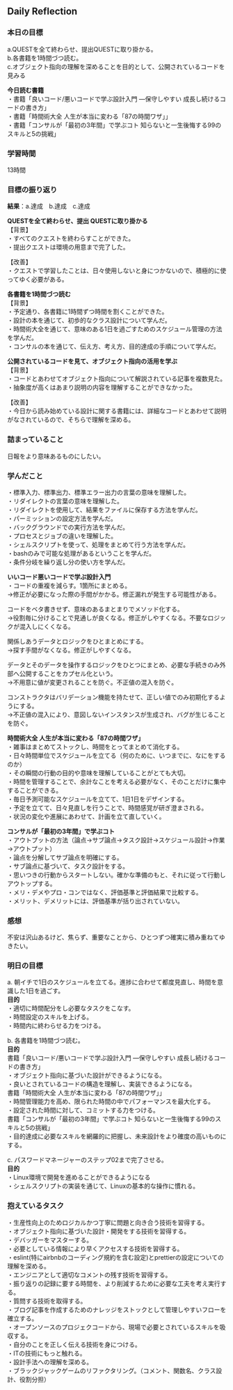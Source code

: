 ## Daily Reflection

### 本日の目標
a.QUESTを全て終わらせ、提出QUESTに取り掛かる。  
b.各書籍を1時間づつ読む。  
c.オブジェクト指向の理解を深めることを目的として、公開されているコードを見みる  

**今日読む書籍**  
・書籍「良いコード/悪いコードで学ぶ設計入門 ―保守しやすい 成長し続けるコードの書き方」  
・書籍「時間術大全 人生が本当に変わる「87の時間ワザ」」  
・書籍「コンサルが「最初の3年間」で学ぶコト 知らないと一生後悔する99のスキルと5の挑戦」

### 学習時間
13時間

### 目標の振り返り
**結果**：a.達成　b.達成　c.達成

**QUESTを全て終わらせ、提出 QUESTに取り掛かる**  
【背景】  
・すべてのクエストを終わらすことができた。  
・提出クエストは環境の用意まで完了した。  

【改善】  
・クエストで学習したことは、日々使用しないと身につかないので、積極的に使ってゆく必要がある。  

**各書籍を1時間づつ読む**  
【背景】  
・予定通り、各書籍に1時間ずつ時間を割くことができた。  
・設計の本を通じて、初歩的なクラス設計について学んだ。  
・時間術大全を通じて、意味のある1日を過ごすためのスケジュール管理の方法を学んだ。  
・コンサルの本を通じて、伝え方、考え方、目的達成の手順について学んだ。  

**公開されているコードを見て、オブジェクト指向の活用を学ぶ**  
【背景】  
・コードとあわせてオブジェクト指向について解説されている記事を複数見た。  
・抽象度が高くはあまり説明の内容を理解することができなかった。  

【改善】  
・今日から読み始めている設計に関する書籍には、詳細なコードとあわせて説明がなされているので、そちらで理解を深める。  

### 詰まっていること  
日報をより意味あるものにしたい。  

### 学んだこと  
・標準入力、標準出力、標準エラー出力の言葉の意味を理解した。  
・リダイレクトの言葉の意味を理解した。  
・リダイレクトを使用して、結果をファイルに保存する方法を学んだ。  
・パーミッションの設定方法を学んだ。  
・バックグラウンドでの実行方法を学んだ。  
・プロセスとジョブの違いを理解した。  
・シェルスクリプトを使って、処理をまとめて行う方法を学んだ。  
・bashのみで可能な処理があるということを学んだ。  
・条件分岐を繰り返し分の使い方を学んだ。  

**いいコード悪いコードで学ぶ設計入門**  
・コードの重複を減らす。1箇所にまとめる。  
→修正が必要になった際の手間がかかる。修正漏れが発生する可能性がある。  

コードをベタ書きせず、意味のあるまとまりでメソッド化する。  
→役割毎に分けることで見通しが良くなる。修正がしやすくなる。不要なロジックが混入しにくくなる。  

関係しあうデータとロジックをひとまとめにする。  
→探す手間がなくなる。修正がしやすくなる。  

データとそのデータを操作するロジックをひとつにまとめ、必要な手続きのみ外部へ公開することをカプセル化という。  
→不用意に値が変更されることを防ぐ。不正値の混入を防ぐ。  

コンストラクタはバリデーション機能を持たせて、正しい値でのみ初期化するようにする。  
→不正値の混入により、意図しないインスタンスが生成され、バグが生じることを防ぐ。  

**時間術大全 人生が本当に変わる「87の時間ワザ」**  
・雑事はまとめてストックし、時間をとってまとめて消化する。  
・日々時間単位でスケジュールを立てる（何のために、いつまでに、なにをするのか）  
・その瞬間の行動の目的や意味を理解していることがとても大切。  
・時間を管理することで、余計なことを考える必要がなく、そのことだけに集中することができる。  
・毎日予測可能なスケジュールを立てて、1日1日をデザインする。  
・予定を立てて、日々見直しを行うことで、時間感覚が研ぎ澄まされる。  
・状況の変化や進展にあわせて、計画を立て直していく。  

**コンサルが「最初の3年間」で学ぶコト**  
・アウトプットの方法（論点→サブ論点→タスク設計→スケジュール設計→作業→アウトプット）  
・論点を分解してサブ論点を明確にする。  
・サブ論点に基づいて、タスク設計をする。  
・思いつきの行動からスタートしない。確かな準備のもと、それに従って行動しアウトップする。  
・メリ・デメやプロ・コンではなく、評価基準と評価結果で比較する。  
・メリット、デメリットには、評価基準が括り出されていない。  

### 感想
不安は沢山あるけど、焦らず、重要なことから、ひとつずつ確実に積み重ねてゆきたい。  

### 明日の目標
a.  朝イチで1日のスケジュールを立てる。進捗に合わせて都度見直し、時間を意識した1日を過ごす。  
**目的**  
・適切に時間配分をし必要なタスクをこなす。  
・時間設定のスキルを上げる。  
・時間内に終わらせる力をつける。  

b.  各書籍を1時間づつ読む。  
**目的**  
書籍「良いコード/悪いコードで学ぶ設計入門 ―保守しやすい 成長し続けるコードの書き方」   
・オブジェクト指向に基づいた設計ができるようになる。  
・良いとされているコードの構造を理解し、実装できるようになる。  
書籍「時間術大全 人生が本当に変わる「87の時間ワザ」」    
・時間管理能力を高め、限られた時間の中でパフォーマンスを最大化する。  
・設定された時間に対して、コミットする力をつける。  
書籍「コンサルが「最初の3年間」で学ぶコト 知らないと一生後悔する99のスキルと5の挑戦」  
・目的達成に必要なスキルを網羅的に把握し、未来設計をより確度の高いものにする。 

c.  パスワードマネージャーのステップ02まで完了させる。  
**目的**  
・Linux環境で開発を進めることができるようになる  
・シェルスクリプトの実装を通じて、Linuxの基本的な操作に慣れる。  


### 抱えているタスク 
・生産性向上のためロジカルかつ丁寧に問題と向き合う技術を習得する。  
・オブジェクト指向に基づいた設計・開発をする技術を習得する。  
・デバッガーをマスターする。  
・必要としている情報により早くアクセスする技術を習得する。  
・eslint(特にairbnbのコーディング規約を含む設定)とprettierの設定についての理解を深める。  
・エンジニアとして適切なコメントの残す技術を習得する。  
・振り返りの記録に要する時間を、より削減するために必要な工夫を考え実行する。  
・質問する技術を取得する。  
・ブログ記事を作成するためのナレッジをストックとして管理しやすいフローを確立する。  
・オープンソースのプロジェクコードから、現場で必要とされているスキルを吸収する。  
・自分のことを正しく伝える技術を身につける。  
・ITの技術にもっと触れる。  
・設計手法への理解を深める。  
・ブラックジャックゲームのリファクタリング。（コメント、関数名、クラス設計、役割分担）